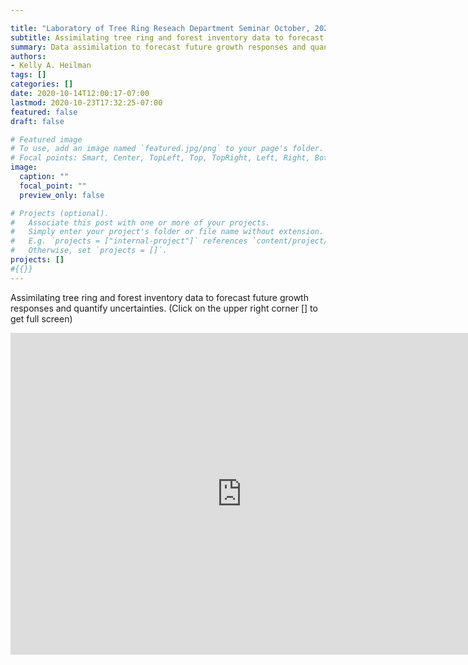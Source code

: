 ```yaml
---

title: "Laboratory of Tree Ring Reseach Department Seminar October, 2020"
subtitle: Assimilating tree ring and forest inventory data to forecast future growth responses and quantify uncertainties
summary: Data assimilation to forecast future growth responses and quantify uncertainties
authors:
- Kelly A. Heilman
tags: []
categories: []
date: 2020-10-14T12:00:17-07:00
lastmod: 2020-10-23T17:32:25-07:00
featured: false
draft: false

# Featured image
# To use, add an image named `featured.jpg/png` to your page's folder.
# Focal points: Smart, Center, TopLeft, Top, TopRight, Left, Right, BottomLeft, Bottom, BottomRight.
image:
  caption: ""
  focal_point: ""
  preview_only: false

# Projects (optional).
#   Associate this post with one or more of your projects.
#   Simply enter your project's folder or file name without extension.
#   E.g. `projects = ["internal-project"]` references `content/project/deep-learning/index.md`.
#   Otherwise, set `projects = []`.
projects: []
#{{}}
---
```


Assimilating tree ring and forest inventory data to forecast future growth responses and quantify uncertainties. (Click on the upper right corner [] to get full screen)

<iframe width="740" height="515" src = https://arizona.hosted.panopto.com/Panopto/Pages/Viewer.aspx?tid=d110d7dd-b2b7-4d24-92fb-ac54014cd566 frameborder="0" allow="accelerometer; autoplay; clipboard-write; encrypted-media; gyroscope; "picture-in-picture"" allowfullscreen></iframe>


